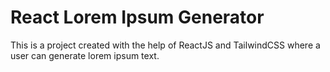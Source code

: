 # React Lorem Ipsum Generator

This is a project created with the help of ReactJS and TailwindCSS where a user can generate lorem ipsum text.
